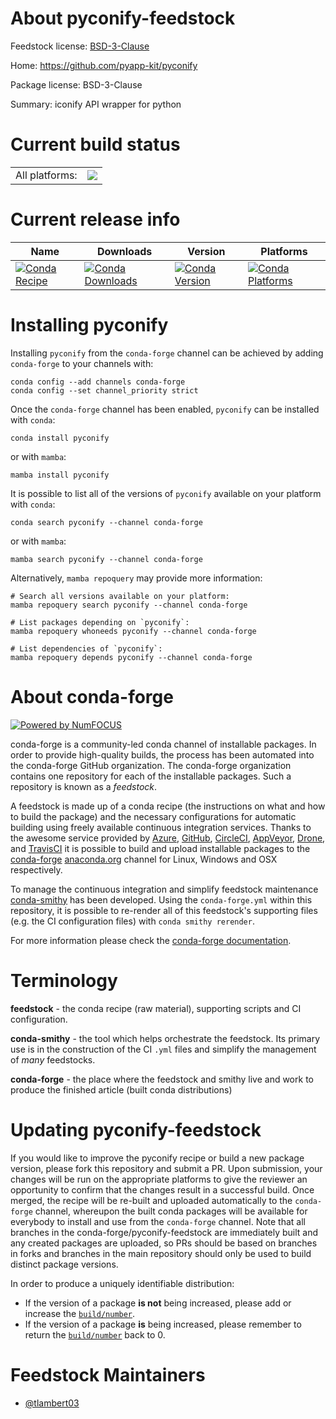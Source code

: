 About pyconify-feedstock
========================

Feedstock license: [BSD-3-Clause](https://github.com/conda-forge/pyconify-feedstock/blob/main/LICENSE.txt)

Home: https://github.com/pyapp-kit/pyconify

Package license: BSD-3-Clause

Summary: iconify API wrapper for python

Current build status
====================


<table><tr><td>All platforms:</td>
    <td>
      <a href="https://dev.azure.com/conda-forge/feedstock-builds/_build/latest?definitionId=20445&branchName=main">
        <img src="https://dev.azure.com/conda-forge/feedstock-builds/_apis/build/status/pyconify-feedstock?branchName=main">
      </a>
    </td>
  </tr>
</table>

Current release info
====================

| Name | Downloads | Version | Platforms |
| --- | --- | --- | --- |
| [![Conda Recipe](https://img.shields.io/badge/recipe-pyconify-green.svg)](https://anaconda.org/conda-forge/pyconify) | [![Conda Downloads](https://img.shields.io/conda/dn/conda-forge/pyconify.svg)](https://anaconda.org/conda-forge/pyconify) | [![Conda Version](https://img.shields.io/conda/vn/conda-forge/pyconify.svg)](https://anaconda.org/conda-forge/pyconify) | [![Conda Platforms](https://img.shields.io/conda/pn/conda-forge/pyconify.svg)](https://anaconda.org/conda-forge/pyconify) |

Installing pyconify
===================

Installing `pyconify` from the `conda-forge` channel can be achieved by adding `conda-forge` to your channels with:

```
conda config --add channels conda-forge
conda config --set channel_priority strict
```

Once the `conda-forge` channel has been enabled, `pyconify` can be installed with `conda`:

```
conda install pyconify
```

or with `mamba`:

```
mamba install pyconify
```

It is possible to list all of the versions of `pyconify` available on your platform with `conda`:

```
conda search pyconify --channel conda-forge
```

or with `mamba`:

```
mamba search pyconify --channel conda-forge
```

Alternatively, `mamba repoquery` may provide more information:

```
# Search all versions available on your platform:
mamba repoquery search pyconify --channel conda-forge

# List packages depending on `pyconify`:
mamba repoquery whoneeds pyconify --channel conda-forge

# List dependencies of `pyconify`:
mamba repoquery depends pyconify --channel conda-forge
```


About conda-forge
=================

[![Powered by
NumFOCUS](https://img.shields.io/badge/powered%20by-NumFOCUS-orange.svg?style=flat&colorA=E1523D&colorB=007D8A)](https://numfocus.org)

conda-forge is a community-led conda channel of installable packages.
In order to provide high-quality builds, the process has been automated into the
conda-forge GitHub organization. The conda-forge organization contains one repository
for each of the installable packages. Such a repository is known as a *feedstock*.

A feedstock is made up of a conda recipe (the instructions on what and how to build
the package) and the necessary configurations for automatic building using freely
available continuous integration services. Thanks to the awesome service provided by
[Azure](https://azure.microsoft.com/en-us/services/devops/), [GitHub](https://github.com/),
[CircleCI](https://circleci.com/), [AppVeyor](https://www.appveyor.com/),
[Drone](https://cloud.drone.io/welcome), and [TravisCI](https://travis-ci.com/)
it is possible to build and upload installable packages to the
[conda-forge](https://anaconda.org/conda-forge) [anaconda.org](https://anaconda.org/)
channel for Linux, Windows and OSX respectively.

To manage the continuous integration and simplify feedstock maintenance
[conda-smithy](https://github.com/conda-forge/conda-smithy) has been developed.
Using the ``conda-forge.yml`` within this repository, it is possible to re-render all of
this feedstock's supporting files (e.g. the CI configuration files) with ``conda smithy rerender``.

For more information please check the [conda-forge documentation](https://conda-forge.org/docs/).

Terminology
===========

**feedstock** - the conda recipe (raw material), supporting scripts and CI configuration.

**conda-smithy** - the tool which helps orchestrate the feedstock.
                   Its primary use is in the construction of the CI ``.yml`` files
                   and simplify the management of *many* feedstocks.

**conda-forge** - the place where the feedstock and smithy live and work to
                  produce the finished article (built conda distributions)


Updating pyconify-feedstock
===========================

If you would like to improve the pyconify recipe or build a new
package version, please fork this repository and submit a PR. Upon submission,
your changes will be run on the appropriate platforms to give the reviewer an
opportunity to confirm that the changes result in a successful build. Once
merged, the recipe will be re-built and uploaded automatically to the
`conda-forge` channel, whereupon the built conda packages will be available for
everybody to install and use from the `conda-forge` channel.
Note that all branches in the conda-forge/pyconify-feedstock are
immediately built and any created packages are uploaded, so PRs should be based
on branches in forks and branches in the main repository should only be used to
build distinct package versions.

In order to produce a uniquely identifiable distribution:
 * If the version of a package **is not** being increased, please add or increase
   the [``build/number``](https://docs.conda.io/projects/conda-build/en/latest/resources/define-metadata.html#build-number-and-string).
 * If the version of a package **is** being increased, please remember to return
   the [``build/number``](https://docs.conda.io/projects/conda-build/en/latest/resources/define-metadata.html#build-number-and-string)
   back to 0.

Feedstock Maintainers
=====================

* [@tlambert03](https://github.com/tlambert03/)

